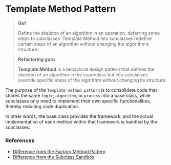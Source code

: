 # Template Method Pattern

> **Gof**
>
> Define the skeleton of an algorithm in an operation, deferring some steps to subclasses. Template Method lets subclasses redefine certain steps of an algorithm without changing the algorithm’s structure.

> **Refactoring guru**
>
> **Template Method** is a behavioral design pattern that defines the skeleton of an algorithm in the superclass but lets subclasses override specific steps of the algorithm without changing its structure.

The purpose of the `Template method pattern` is to consolidate code that shares the same `logic`, `algorithm`, or `process` into a base class, while subclasses only need to implement their own specific functionalities, thereby reducing code duplication.

In other words, the base class provides the framework, and the actual implementation of each method within that framework is handled by the subclasses.

### References
- [Difference from the Factory Method Pattern](../README.md)
- [Difference from the Subclass Sandbox](../README.md#the-difference-between-subclass-sandbox-and-template)
